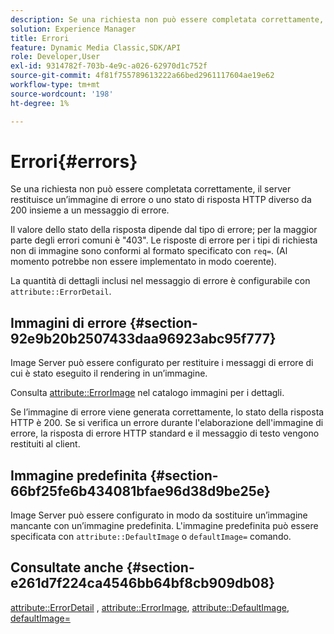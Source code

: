 ```yaml
---
description: Se una richiesta non può essere completata correttamente, il server restituisce un’immagine di errore o uno stato di risposta HTTP diverso da 200 insieme a un messaggio di errore.
solution: Experience Manager
title: Errori
feature: Dynamic Media Classic,SDK/API
role: Developer,User
exl-id: 9314782f-703b-4e9c-a026-62970d1c752f
source-git-commit: 4f81f755789613222a66bed2961117604ae19e62
workflow-type: tm+mt
source-wordcount: '198'
ht-degree: 1%

---
```


# Errori{#errors}

Se una richiesta non può essere completata correttamente, il server restituisce un’immagine di errore o uno stato di risposta HTTP diverso da 200 insieme a un messaggio di errore.

Il valore dello stato della risposta dipende dal tipo di errore; per la maggior parte degli errori comuni è &quot;403&quot;. Le risposte di errore per i tipi di richiesta non di immagine sono conformi al formato specificato con `req=`. (Al momento potrebbe non essere implementato in modo coerente).

La quantità di dettagli inclusi nel messaggio di errore è configurabile con `attribute::ErrorDetail`.

## Immagini di errore {#section-92e9b20b2507433daa96923abc95f777}

Image Server può essere configurato per restituire i messaggi di errore di cui è stato eseguito il rendering in un’immagine.

Consulta [attribute::ErrorImage](../../../../../is-api/image-catalog/image-serving-api-ref/c-image-catalog-reference/c-attributes-reference/r-errorimage.md#reference-c494d5d8b2584fe3800f35baabd0292c) nel catalogo immagini per i dettagli.

Se l’immagine di errore viene generata correttamente, lo stato della risposta HTTP è 200. Se si verifica un errore durante l&#39;elaborazione dell&#39;immagine di errore, la risposta di errore HTTP standard e il messaggio di testo vengono restituiti al client.

## Immagine predefinita {#section-66bf25fe6b434081bfae96d38d9be25e}

Image Server può essere configurato in modo da sostituire un’immagine mancante con un’immagine predefinita. L&#39;immagine predefinita può essere specificata con `attribute::DefaultImage` o `defaultImage=` comando.

## Consultate anche {#section-e261d7f224ca4546bb64bf8cb909db08}

[attribute::ErrorDetail](../../../../../is-api/image-catalog/image-serving-api-ref/c-image-catalog-reference/c-attributes-reference/r-errordetail.md#reference-4987c8cddcba4c88960170e49cafc561) , [attribute::ErrorImage](../../../../../is-api/image-catalog/image-serving-api-ref/c-image-catalog-reference/c-attributes-reference/r-errorimage.md#reference-c494d5d8b2584fe3800f35baabd0292c), [attribute::DefaultImage](../../../../../is-api/image-catalog/image-serving-api-ref/c-image-catalog-reference/c-attributes-reference/r-is-cat-defaultimage.md#reference-8e9900e129f54ed68462a3c2fc3bc433), [defaultImage=](../../../../../is-api/http-ref/image-serving-api-ref/c-http-protocol-reference/c-command-reference/r-is-http-defaultimage.md#reference-209aa6ce830f490483412eb26af67fd2)
